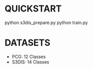 # QUICKSTART

python s3dis_prepare.py
python train.py

# DATASETS

* PCG: 12 Classes
* S3DIS: 14 Classes